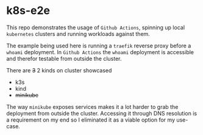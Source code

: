 # k8s-e2e

This repo demonstrates the usage of `Github Actions`, spinning up local `kubernetes` clusters and running workloads against them.

The example being used here is running a `traefik` reverse proxy before a `whoami` deployment. In `Github Actions` the `whoami` deployment is accessible and therefor testable from outside the cluster.

There are ~~3~~ 2 kinds on cluster showcased

* k3s
* kind
* ~~minikube~~

The way `minikube` exposes services makes it a lot harder to grab the deployment from outside the cluster. Accessing it through DNS resolution is a requirement on my end so I eliminated it as a viable option for my use-case.
